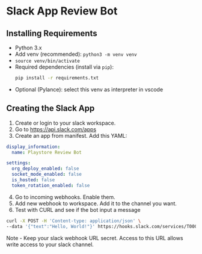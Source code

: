 # Slack App Review Bot

## Installing Requirements
- Python 3.x
- Add venv (recommended): `python3 -m venv venv`
- `source venv/bin/activate`
- Required dependencies (install via `pip`):
  ```bash
  pip install -r requirements.txt
  ```
- Optional (Pylance): select this venv as interpreter in vscode

## Creating the Slack App

1. Create or login to your slack workspace.
2. Go to https://api.slack.com/apps
3. Create an app from manifest. Add this YAML:

```yaml
display_information:
  name: Playstore Review Bot

settings:
  org_deploy_enabled: false
  socket_mode_enabled: false
  is_hosted: false
  token_rotation_enabled: false
```


4. Go to incoming webhooks. Enable them.
5. Add new webhook to workspace. Add it to the channel you want.
6. Test with CURL and see if the bot input a message

```bash
curl -X POST -H 'Content-type: application/json' \
--data '{"text":"Hello, World!"}' https://hooks.slack.com/services/T00000000/B00000000/XXXXXXXXXXXXXXXXXXXXXXXX
```

Note - Keep your slack webhook URL secret. Access to this URL allows write access to your slack channel.